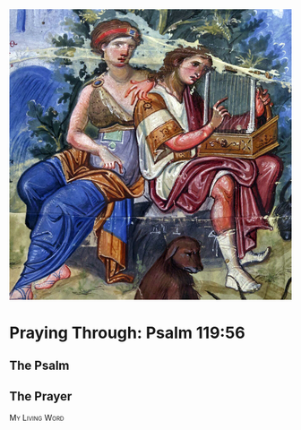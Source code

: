 <img class="intro-right" src="art-paris-psalter.jpg">

<style>
  li {list-style-type: none;}
  p + ul {
    margin-top: -18px;
}
</style>

# Praying Through: Psalm 119:56

## The Psalm

## The Prayer

<div style="font-variant: small-caps;">
My Living Word
</div>
